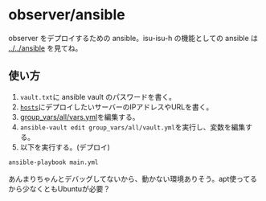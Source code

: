 # observer/ansible

observer をデプロイするための ansible。isu-isu-h の機能としての ansible は [../../ansible](../../ansible/README.md) を見てね。

## 使い方

1. `vault.txt`に ansible vault のパスワードを書く。
2. [`hosts`](./hosts)にデプロイしたいサーバーのIPアドレスやURLを書く。
3. [group_vars/all/vars.yml](./group_vars/all/vars.yml)を編集する。
4. `ansible-vault edit group_vars/all/vault.yml`を実行し、変数を編集する。
5. 以下を実行する。(デプロイ)

```sh
ansible-playbook main.yml
```

あんまりちゃんとデバッグしてないから、動かない環境ありそう。apt使ってるから少なくともUbuntuが必要？
